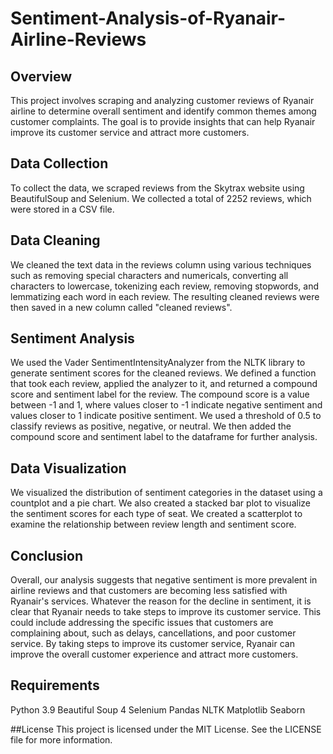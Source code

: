 # Sentiment-Analysis-of-Ryanair-Airline-Reviews

## Overview
This project involves scraping and analyzing customer reviews of Ryanair airline to determine overall sentiment and identify common themes among customer complaints. The goal is to provide insights that can help Ryanair improve its customer service and attract more customers.

## Data Collection
To collect the data, we scraped reviews from the Skytrax website using BeautifulSoup and Selenium. We collected a total of 2252 reviews, which were stored in a CSV file.

## Data Cleaning
We cleaned the text data in the reviews column using various techniques such as removing special characters and numericals, converting all characters to lowercase, tokenizing each review, removing stopwords, and lemmatizing each word in each review. The resulting cleaned reviews were then saved in a new column called "cleaned reviews".

## Sentiment Analysis
We used the Vader SentimentIntensityAnalyzer from the NLTK library to generate sentiment scores for the cleaned reviews. We defined a function that took each review, applied the analyzer to it, and returned a compound score and sentiment label for the review. The compound score is a value between -1 and 1, where values closer to -1 indicate negative sentiment and values closer to 1 indicate positive sentiment. We used a threshold of 0.5 to classify reviews as positive, negative, or neutral. We then added the compound score and sentiment label to the dataframe for further analysis.

## Data Visualization
We visualized the distribution of sentiment categories in the dataset using a countplot and a pie chart. We also created a stacked bar plot to visualize the sentiment scores for each type of seat. We created a scatterplot to examine the relationship between review length and sentiment score.

## Conclusion
Overall, our analysis suggests that negative sentiment is more prevalent in airline reviews and that customers are becoming less satisfied with Ryanair's services. Whatever the reason for the decline in sentiment, it is clear that Ryanair needs to take steps to improve its customer service. This could include addressing the specific issues that customers are complaining about, such as delays, cancellations, and poor customer service. By taking steps to improve its customer service, Ryanair can improve the overall customer experience and attract more customers.

## Requirements
Python 3.9
Beautiful Soup 4
Selenium
Pandas
NLTK
Matplotlib
Seaborn

##License
This project is licensed under the MIT License. See the LICENSE file for more information.

